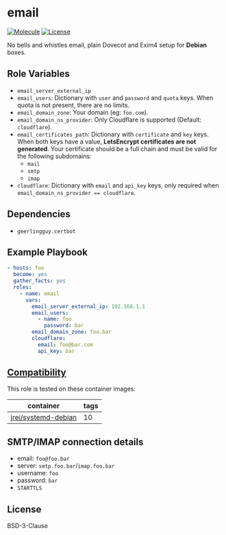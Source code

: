 # email

[![Molecule](https://github.com/someone-stole-my-name/ansible-role-email/actions/workflows/molecule.yml/badge.svg?branch=main)](https://github.com/someone-stole-my-name/ansible-role-email/actions/workflows/molecule.yml) [![License](https://badgen.net/github/license/someone-stole-my-name/ansible-role-email)](https://github.com/someone-stole-my-name/ansible-role-email/LICENSE)


No bells and whistles email, plain Dovecot and Exim4 setup for __Debian__ boxes.

## Role Variables

- `email_server_external_ip`
- `email_users`: Dictionary with `user` and `password` and `quota` keys. When quota is not present, there are no limits.
- `email_domain_zone`: Your domain (eg: `foo.com`).
- `email_domain_ns_provider`: Only Cloudflare is supported (Default: `cloudflare`).
- `email_certificates_path`: Dictionary with `certificate` and `key` keys. When both keys have a value, __LetsEncrypt certificates are not generated__. Your certificate should be a full chain and must be valid for the following subdomains:
  - `mail`
  - `smtp`
  - `imap`
- `cloudflare`: Dictionary with `email` and `api_key` keys, only required when `email_domain_ns_provider == cloudflare`.

## Dependencies

- `geerlingguy.certbot`

## Example Playbook

```yaml
- hosts: foo
  become: yes
  gather_facts: yes
  roles:
    - name: email
      vars:
        email_server_external_ip: 192.168.1.1
        email_users:
          - name: foo
            password: bar
        email_domain_zone: foo.bar
        cloudflare:
          email: foo@bar.com
          api_key: bar
```

## [Compatibility](#compatibility)

This role is tested on these container images:

|container|tags|
|---------|----|
|[jrei/systemd-debian](https://hub.docker.com/r/jrei/systemd-debian)|10|

## SMTP/IMAP connection details

- email: `foo@foo.bar`
- server: `smtp.foo.bar`/`imap.foo.bar`
- username: `foo`
- password: `bar`
- `STARTTLS`

## License

BSD-3-Clause
